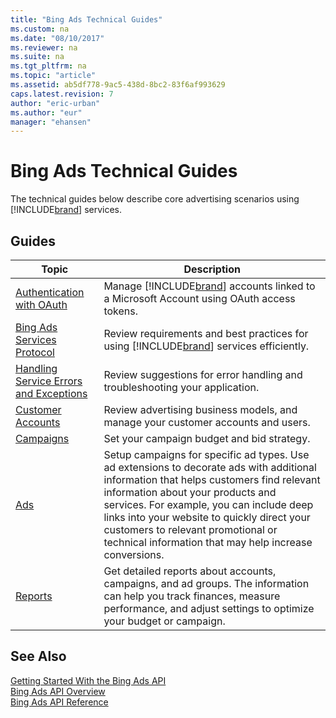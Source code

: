 ```yaml
---
title: "Bing Ads Technical Guides"
ms.custom: na
ms.date: "08/10/2017"
ms.reviewer: na
ms.suite: na
ms.tgt_pltfrm: na
ms.topic: "article"
ms.assetid: ab5df778-9ac5-438d-8bc2-83f6af993629
caps.latest.revision: 7
author: "eric-urban"
ms.author: "eur"
manager: "ehansen"
---
```

# Bing Ads Technical Guides
The technical guides below describe core advertising scenarios using [!INCLUDE[brand](../../concepts/includes/brand.md)] services.

## Guides

|Topic|Description|
|---------|---------------|
|[Authentication with OAuth](../../concepts/guides/authentication-with-oauth.md)|Manage [!INCLUDE[brand](../../concepts/includes/brand.md)] accounts linked to a Microsoft Account using OAuth access tokens.|
|[Bing Ads Services Protocol](../../concepts/guides/bing-ads-services-protocol.md)|Review requirements and best practices for using [!INCLUDE[brand](../../concepts/includes/brand.md)] services efficiently.|
|[Handling Service Errors and Exceptions](../../concepts/guides/handling-service-errors-and-exceptions.md)|Review suggestions for error handling and troubleshooting your application.|
|[Customer Accounts](../../concepts/guides/customer-accounts.md)|Review advertising business models, and manage your customer accounts and users.|
|[Campaigns](../../concepts/guides/campaigns.md)|Set your campaign budget and bid strategy.|
|[Ads](../../concepts/guides/ads.md)|Setup campaigns for specific ad types. Use ad extensions to decorate ads with additional information that helps customers find relevant information about your products and services. For example, you can include deep links into your website to quickly direct your customers to relevant promotional or technical information that may help increase conversions.|
|[Reports](../../concepts/guides/reports.md)|Get detailed reports about accounts, campaigns, and ad groups. The information can help you track finances, measure performance, and adjust settings to optimize your budget or campaign.|

## See Also
[Getting Started With the Bing Ads API](../../concepts/getting-started-with-the-bing-ads-api.md)  
[Bing Ads API Overview](../../concepts/bing-ads-api-overview.md)  
[Bing Ads API Reference](../../concepts/bing-ads-api-reference.md)  

